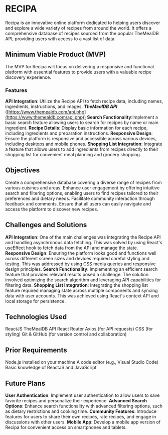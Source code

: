 # RECIPA

Recipa is an innovative online platform dedicated to helping users discover and explore a wide variety of recipes from around the world. It offers a comprehensive database of recipes sourced from the popular TheMealDB API, providing users with access to a vast list of data.

## Minimum Viable Product (MVP)

The MVP for Recipa will focus on delivering a responsive and functional platform with essential features to provide users with a valuable recipe discovery experience.

### Features

**API Integration**: Utilize the Recipe API to fetch recipe data, including names, ingredients, instructions, and images.
**_TheMealDB API_** ([https://www.themealdb.com/api.php](https://www.themealdb.com/api.php))
**Search Functionality**:Implement a basic search feature allowing users to search for recipes by name or main ingredient.
**Recipe Details**: Display basic information for each recipe, including ingredients and preparation instructions.
**Responsive Design**: Ensure the platform is responsive and accessible across various devices, including desktops and mobile phones.
**Shopping List Integration**: Integrate a feature that allows users to add ingredients from recipes directly to their shopping list for convenient meal planning and grocery shopping.

## Objectives

Create a comprehensive database covering a diverse range of recipes from various cuisines and areas.
Enhance user engagement by offering intuitive search and filtering options, enabling users to find recipes tailored to their preferences and dietary needs.
Facilitate community interaction through feedback and comments.
Ensure that all users can easily navigate and access the platform to discover new recipes.

## Challenges and Solutions

**API Integration**: One of the main challenges was integrating the Recipe API and handling asynchronous data fetching. This was solved by using React's useEffect hook to fetch data from the API and manage the state.
**Responsive Design**: Ensuring the platform looks good and functions well across different screen sizes and devices required careful styling and testing. This was addressed by using CSS media queries and responsive design principles.
**Search Functionality**: Implementing an efficient search feature that provides relevant results posed a challenge. The solution involved optimizing the search algorithm and leveraging API capabilities for filtering data.
**Shopping List Integration**: Integrating the shopping list feature required managing state across multiple components and syncing data with user accounts. This was achieved using React's context API and local storage for persistence.

## Technologies Used

ReactJS
TheMealDB API
React Router
Axios (for API requests)
CSS (for styling)
Git & GitHub (for version control and collaboration)

## Prior Requirements

Node.js installed on your machine
A code editor (e.g., Visual Studio Code)
Basic knowledge of ReactJS and JavaScript

## Future Plans

**User Authentication**: Implement user authentication to allow users to save favorite recipes and personalize their experience.
**Advanced Search Options**: Enhance search functionality with advanced filtering options, such as dietary restrictions and cooking time.
**Community Features**: Introduce features for users to share their own recipes, rate recipes, and engage in discussions with other users.
**Mobile App**: Develop a mobile app version of Recipa for convenient access on smartphones and tablets.
